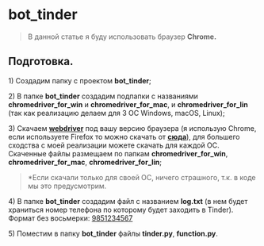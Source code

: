 # bot_tinder

<blockquote>В данной статье я буду использовать браузер <b>Chrome.</b></blockquote>
<p><h2>Подготовка.</h2>
<p>1)	Создадим папку с проектом <b>bot_tinder</b>;
<p>2)	В папке <b>bot_tinder</b> создадим подпапки с названиями <b>chromedriver_for_win</b> и <b>chromedriver_for_mac</b>, и <b>chromedriver_for_lin</b> (так как реализацию делаем для 3 ОС Windows, macOS, Linux);
<p>3)	Скачаем <b><a href="https://chromedriver.chromium.org/downloads">webdriver</a></b> под вашу версию браузера (я использую Chrome, если используете Firefox то можно скачать от <b><a href="https://github.com/mozilla/geckodriver/releases">сюда</a></b>), для большего сходства с моей реализации можете скачать для каждой ОС. 
Скаченные файлы размещаем по папкам <b>chromedriver_for_win</b>, <b>chromedriver_for_mac</b>, <b>chromedriver_for_lin</b>;
<blockquote>*Если скачали только для своей ОС, ничего страшного, т.к. в коде мы это предусмотрим.</blockquote>
<p>4)	В папке <b>bot_tinder</b> создадим файл с названием <b>log.txt</b> (в нем будет храниться номер телефона по которому будет заходить в Tinder). Формат без восьмерки: <u>9851234567</u>
<p>5)	Поместим в папку <b>bot_tinder</b> файлы <b>tinder.py</b>, <b>function.py</b>.
